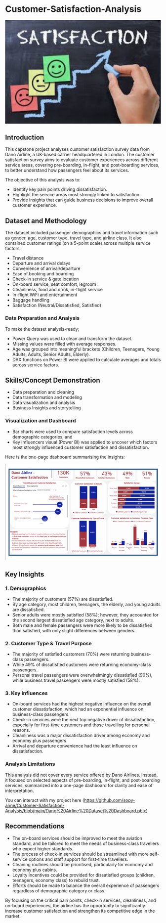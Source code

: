# Customer-Satisfaction-Analysis
![](https://github.com/sopy-anne/Customer-Satisfaction-Analysis/blob/main/download%20satisfaction%201.jpg)


## Introduction
This capstone project analyses customer satisfaction survey data from Dano Airline, a UK-based carrier headquartered in London.
The customer satisfaction survey aims to evaluate customer experiences across different service areas, covering pre-boarding, in-flight, and post-boarding services, to better understand how passengers feel about its services.

The objective of this analysis was to:
- Identify key pain points driving dissatisfaction.
- Highlight the service areas most strongly linked to satisfaction.
- Provide insights that can guide business decisions to improve overall customer experience.

## Dataset and Methodology
The dataset included passenger demographics and travel information such as gender, age, customer type, travel type, and airline class. It also contained customer ratings (on a 5-point scale) across multiple service factors:
- Travel distance
- Departure and arrival delays
- Convenience of arrival/departure
- Ease of booking and boarding
- Check-in service & gate location
- On-board service, seat comfort, legroom
- Cleanliness, food and drink, in-flight service
- In-flight WiFi and entertainment
- Baggage handling
- Satisfaction (Neutral/Dissatisfied, Satisfied)
### Data Preparation and Analysis
To make the dataset analysis-ready; 
- Power Query was used to clean and transform the dataset.
- Missing values were filled with average responses.
- Age was grouped into meaningful brackets (Children, Teenagers, Young Adults, Adults, Senior Adults, Elderly).
- DAX functions on Power BI were applied to calculate averages and totals across service factors.
## Skills/Concept Demonstration 
- Data preparation and cleaning
- Data transformation and modeling
- Data visualization and analysis
- Business Insights and storytelling
### Visualization and Dashboard
- Bar charts were used to compare satisfaction levels across demographic categories, and
- Key Influencers visual (Power BI) was applied to uncover which factors most strongly influenced customer satisfaction and dissatisfaction.

Here is the one-page dashboard summarising the insights:

![Dano Airline Customer Satisfaction Dashboard](https://github.com/sopy-anne/Customer-Satisfaction-Analysis/blob/main/Screenshot%202025-09-28%20212104.png)

## Key Insights
### 1. Demographics
- The majority of customers (57%) are dissatisfied.
- By age category, most children, teenagers, the elderly, and young adults are dissatisfied.
- Senior adults were mostly satisfied (58%); however, they accounted for the second largest dissatisfied age category, next to adults.
- Both male and female passengers were more likely to be dissatisfied than satisfied, with only slight differences between genders.
### 2. Customer Type & Travel Purpose
-	The majority of satisfied customers (70%) were returning business-class passengers.
-	While 49% of dissatisfied customers were returning economy-class passengers.
-	Personal travel passengers were overwhelmingly dissatisfied (90%), while business travel passengers were mostly satisfied (58%).
### 3.  Key influences
- On-board services had the highest negative influence on the overall customer dissatisfaction, which had an exponential influence on business-class passengers.
-	Check-in services were the next top negative driver of dissatisfaction, especially for first-time customers and those travelling for personal reasons.
-	Cleanliness was a major dissatisfaction driver among economy and economy plus passengers.
-	Arrival and departure convenience had the least influence on dissatisfaction.

### Analysis Limitations
This analysis did not cover every service offered by Dano Airlines. Instead, it focused on selected aspects of pre-boarding, in-flight, and post-boarding services, summarized into a one-page dashboard for clarity and ease of interpretation. 

You can interact with my project here (https://github.com/sopy-anne/Customer-Satisfaction-Analysis/blob/main/Dano%20Airline%20Dataset%20Dashboard.pbix)

## Recommendations
- The on-board services should be improved to meet the aviation standard, and be tailored to meet the needs of business-class travellers who expect higher standards.
- The process of check-in services should be streamlined with more self-service options and staff support for first-time travellers.
- Cleaning routines should be prioritised, particularly for economy and economy plus cabins.
- Loyalty incentives could be provided for dissatisfied groups (children, teenagers, economy class) to rebuild trust.
- Efforts should be made to balance the overall experience of passengers regardless of demographic category or class.

By focusing on the critical pain points, check-in services, cleanliness, and on-board experiences, the airline has the opportunity to significantly increase customer satisfaction and strengthen its competitive edge in the market.

 

